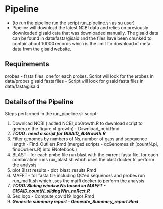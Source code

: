 # Pipeline 
* (to run the pipeline run the script run_pipeline.sh as su user)
* Pipeline will download the latest NCBI data and relies on previously downloaded gisaid data that was downloaded manually.  The gisaid data can be found in data/fasta/gisaid and the files have been chunked to contain about 10000 records which is the limit for download of meta data from the gisaid website.  

## Requirements
probes - fasta files, one for each probes.  Script will look for the probes in data/probes
gisaid fasta files - Script will look for gisaid fasta files in data/fasta/gisaid

## Details of the Pipeline
Steps performed in the run_pipeline.sh script:
1. Download NCBI ( added NCBI_dbGrowth.R to download script to generate the figure of growth) - Download_ncbi.Rmd
1. ***TODO : need a script for GISAID_dbGrowth.R***
1. Filter genomes by numbers of Ns, number of gaps and sepquence length - Find_Outliers.Rmd (merged scripts - qcGenomes.sh (countN.pl, findOutliers.R) into RNotebook.)
1. BLAST - for each probe file run blast with the current fasta file, for each combination runs run_blast.sh which uses the blast docker to perform the analysis
1. plot Blast results - plot_blast_results.Rmd
1. MAFFT - for fasta file including QC'ed sequences and probes run run_mafft.sh which uses the mafft docker to perform the analysis 
1. ***TODO: Sliding window Ns based on MAFFT - GISAID_countN_slidingWin_noRect.R***
1. Seq logo - Compute_covid19_logos.Rmd
1. ***Generate summary report - Generate_Summary_report.Rmd*** 
